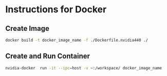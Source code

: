 # Instructions for Docker 

## Create Image

```bash
docker build -t docker_image_name -f ./Dockerfile.nvidia440 ./
```

## Create and Run Container

```bash
nvidia-docker  run -it --ipc=host -v ~:/workspace/ docker_image_name
```